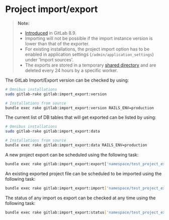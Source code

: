 # Project import/export

>**Note:**
>
>  - [Introduced][ce-3050] in GitLab 8.9.
>  - Importing will not be possible if the import instance version is lower
>    than that of the exporter.
>  - For existing installations, the project import option has to be enabled in
>    application settings (`/admin/application_settings`) under 'Import sources'.
>  - The exports are stored in a temporary [shared directory][tmp] and are deleted
>    every 24 hours by a specific worker.

The GitLab Import/Export version can be checked by using:

```bash
# Omnibus installations
sudo gitlab-rake gitlab:import_export:version

# Installations from source
bundle exec rake gitlab:import_export:version RAILS_ENV=production
```

The current list of DB tables that will get exported can be listed by using:

```bash
# Omnibus installations
sudo gitlab-rake gitlab:import_export:data

# Installations from source
bundle exec rake gitlab:import_export:data RAILS_ENV=production
```

A new project export can be scheduled using the following task:

```bash
bundle exec rake gitlab:import_export:export['namespace/test_project_export', gitlab_username]
```

An existing exported project file can be scheduled to be imported using the following task:

```bash
bundle exec rake gitlab:import_export:import['namespace/test_project_export',root,'/path/to/project_export.tar.gz']
```

The status of any import os export can be checked at any time using the following task:

```bash
bundle exec rake gitlab:import_export:status['namespace/test_project_export'] # check the status of the import        
```

[ce-3050]: https://gitlab.com/gitlab-org/gitlab-ce/issues/3050
[tmp]: ../../development/shared_files.md
